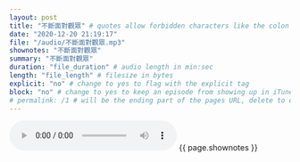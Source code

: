 ```yaml
---
layout: post
title: "不斷面對觀眾" # quotes allow forbidden characters like the colon
date: "2020-12-20 21:19:17"
file: "/audio/不斷面對觀眾.mp3"
shownotes: "不斷面對觀眾"
summary: "不斷面對觀眾"
duration: "file_duration" # audio length in min:sec
length: "file_length" # filesize in bytes
explicit: "no" # change to yes to flag with the explicit tag
block: "no" # change to yes to keep an episode from showing up in iTunes
# permalink: /1 # will be the ending part of the pages URL, delete to default to the title
---
```


<audio controls>
<source src="{{site.url}}{{site.baseurl}}{{ page.file }}" type="audio/x-mp3">
Your browser does not support the audio element.
</audio>
{{ page.shownotes }}

